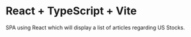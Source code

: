 # React + TypeScript + Vite

SPA using React which will display a list of articles regarding US Stocks.
